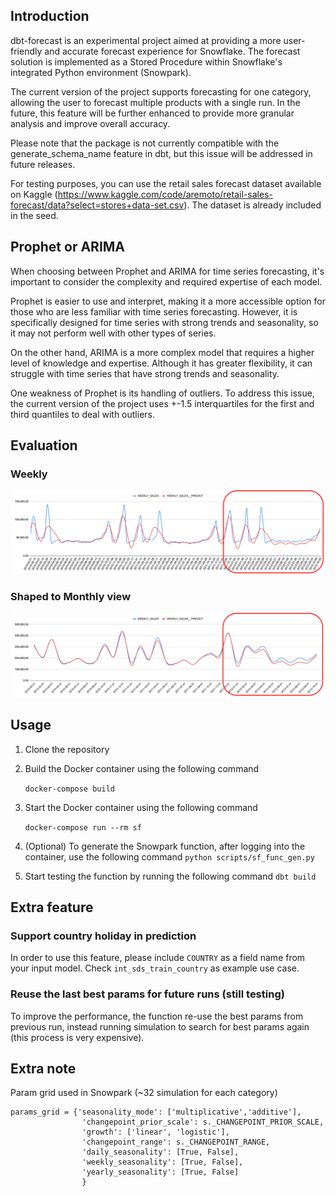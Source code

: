 ## Introduction
dbt-forecast is an experimental project aimed at providing a more user-friendly and accurate forecast experience for Snowflake. The forecast solution is implemented as a Stored Procedure within Snowflake's integrated Python environment (Snowpark).

The current version of the project supports forecasting for one category, allowing the user to forecast multiple products with a single run. In the future, this feature will be further enhanced to provide more granular analysis and improve overall accuracy.

Please note that the package is not currently compatible with the generate_schema_name feature in dbt, but this issue will be addressed in future releases.

For testing purposes, you can use the retail sales forecast dataset available on Kaggle (https://www.kaggle.com/code/aremoto/retail-sales-forecast/data?select=stores+data-set.csv). The dataset is already included in the seed.

## Prophet or ARIMA
When choosing between Prophet and ARIMA for time series forecasting, it's important to consider the complexity and required expertise of each model.

Prophet is easier to use and interpret, making it a more accessible option for those who are less familiar with time series forecasting. However, it is specifically designed for time series with strong trends and seasonality, so it may not perform well with other types of series.

On the other hand, ARIMA is a more complex model that requires a higher level of knowledge and expertise. Although it has greater flexibility, it can struggle with time series that have strong trends and seasonality.

One weakness of Prophet is its handling of outliers. To address this issue, the current version of the project uses +-1.5 interquartiles for the first and third quantiles to deal with outliers.


## Evaluation
### Weekly
![Prophet evaluation](img/evaluation_store_1_2.png)

### Shaped to Monthly view
![Prophet evaluation](img/evaluation_store_1_2_m.png)
## Usage

1. Clone the repository

2. Build the Docker container using the following command
    
    ``docker-compose build``
3. Start the Docker container using the following command
    
    ``docker-compose run --rm sf``
    
4. (Optional) To generate the Snowpark function, after logging into the container, use the following command
    ``python scripts/sf_func_gen.py``

5. Start testing the function by running the following command
    ``dbt build``

## Extra feature

### Support country holiday in prediction
In order to use this feature, please include ``COUNTRY`` as a field name from your input model. Check ``int_sds_train_country`` as example use case.

### Reuse the last best params for future runs (still testing)
To improve the performance, the function re-use the best params from previous run, instead running simulation to search for best params again (this process is very expensive).

## Extra note
Param grid used in Snowpark (~32 simulation for each category)

    params_grid = {'seasonality_mode': ['multiplicative','additive'],
                    'changepoint_prior_scale': s._CHANGEPOINT_PRIOR_SCALE,
                    'growth': ['linear', 'logistic'],
                    'changepoint_range': s._CHANGEPOINT_RANGE,
                    'daily_seasonality': [True, False],
                    'weekly_seasonality': [True, False],
                    'yearly_seasonality': [True, False]
                    }